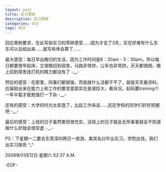 ```yaml
---
layout: post
title: 实习零碎
description: 实习零碎
categories: Old
tags: Old
---
```

回应某粉要求，在此写些实习的零碎感受......因为才去了3天，实在好难有什么东东可以总结出来......就写些体会算了......  
  
最大感受：每日早出晚归的生活，因为工作时间是8：30am - 5：30pm，所以每日都要很早起床，又很晚回到宿舍。马路非常挤，公车也非常挤。天天都很困，晚上回到宿舍连打机的精力都没有了 -\_\_-  
  
然后的感受：在那里，同事们都很强，而我就什么活都干不了，就是天天看资料，应届刚出来在能力上和工作的要求差距实在是很巨大，看状况，起码要training个一年半载才能勉强打一下杂 -\_\_-  
  
还有的感受：大学的时光太安逸了，比起工作来说......还在学校的同学们好好把握吧 -\_\_-  
  
最后的感受：上班的日子虽然累但很充实，没班上的日子就会无所事事就会不知道做什么好就会很空虚 -\_\_-  
  
PS：下星期一二要去东莞深圳两日一夜游，美其名曰毕业实习，学院出钱，我们出实习报告 ^\_^

2008年01月12日 星期六  02:37 A.M.

-EOF-